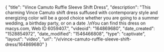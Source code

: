 {
    "title": "Vince Camuto Ruffle Sleeve Shift Dress",
    "description": "This charming Vince Camuto shift dress suffused with contemporary style and energizing color will be a good choice whether you are going to a summer wedding, a birthday party, or on a date .\nYou can find this dress on macys.com,   Web ID 6059407.",
    "videoid": "164869680",
    "date_created": "1528854972",
    "date_modified": "1546466808",
    "type": "captivate",
    "layout": "video",
    "url": "\/v\/vince-camuto-ruffle-sleeve-shift-dress\/164869680"
}